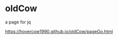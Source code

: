 # oldCow
<p>a page for jq</p>
<a href="https://hovercow1990.github.io/oldCow/pageGo.html">https://hovercow1990.github.io/oldCow/pageGo.html</a>
